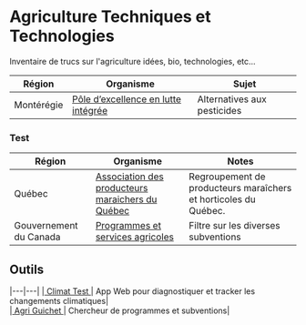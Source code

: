 # Agriculture Techniques et Technologies
Inventaire de trucs sur l'agriculture idées, bio, technologies, etc...

|Région|Organisme|Sujet|
|---|---|---|
|Montérégie|[Pôle d’excellence en lutte intégrée](http://agrobonsens.com/qui-est-le-peli/)|Alternatives aux pesticides|
  
    
### Test
|Région|Organisme|Notes|
|---|---|---|
|Québec|[Association des producteurs maraichers du Québec](https://apmquebec.com/)|Regroupement de producteurs maraîchers et horticoles du Québec.|
|Gouvernement du Canada|[Programmes et services agricoles](https://agriculture.canada.ca/fr/programmes)|Filtre sur les diverses subventions|
  
  
## Outils  
|---|---|
|[ Climat Test ](https://risquesclimatiques.apmquebec.com/diagnostics)| App Web pour diagnostiquer et tracker les changements climatiques|  
|[ Agri Guichet ](https://agpal.ca/en/search-agpal?region=Quebec&pageSize=25&sort=score:desc)| Chercheur de programmes et subventions|  
  
  
